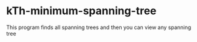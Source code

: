 # kTh-minimum-spanning-tree
This program finds all spanning trees and then you can view any spanning tree
